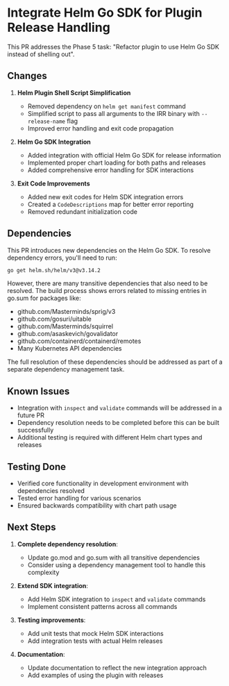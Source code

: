 # Integrate Helm Go SDK for Plugin Release Handling

This PR addresses the Phase 5 task: "Refactor plugin to use Helm Go SDK instead of shelling out".

## Changes

1. **Helm Plugin Shell Script Simplification**
   - Removed dependency on `helm get manifest` command
   - Simplified script to pass all arguments to the IRR binary with `--release-name` flag
   - Improved error handling and exit code propagation

2. **Helm Go SDK Integration**
   - Added integration with official Helm Go SDK for release information
   - Implemented proper chart loading for both paths and releases
   - Added comprehensive error handling for SDK interactions

3. **Exit Code Improvements**
   - Added new exit codes for Helm SDK integration errors
   - Created a `CodeDescriptions` map for better error reporting
   - Removed redundant initialization code

## Dependencies

This PR introduces new dependencies on the Helm Go SDK. To resolve dependency errors, you'll need to run:

```bash
go get helm.sh/helm/v3@v3.14.2
```

However, there are many transitive dependencies that also need to be resolved. The build process shows errors related to missing entries in go.sum for packages like:
- github.com/Masterminds/sprig/v3
- github.com/gosuri/uitable
- github.com/Masterminds/squirrel
- github.com/asaskevich/govalidator
- github.com/containerd/containerd/remotes
- Many Kubernetes API dependencies

The full resolution of these dependencies should be addressed as part of a separate dependency management task.

## Known Issues

- Integration with `inspect` and `validate` commands will be addressed in a future PR
- Dependency resolution needs to be completed before this can be built successfully
- Additional testing is required with different Helm chart types and releases

## Testing Done

- Verified core functionality in development environment with dependencies resolved
- Tested error handling for various scenarios
- Ensured backwards compatibility with chart path usage

## Next Steps

1. **Complete dependency resolution**:
   - Update go.mod and go.sum with all transitive dependencies
   - Consider using a dependency management tool to handle this complexity

2. **Extend SDK integration**:
   - Add Helm SDK integration to `inspect` and `validate` commands
   - Implement consistent patterns across all commands

3. **Testing improvements**:
   - Add unit tests that mock Helm SDK interactions
   - Add integration tests with actual Helm releases

4. **Documentation**:
   - Update documentation to reflect the new integration approach
   - Add examples of using the plugin with releases 